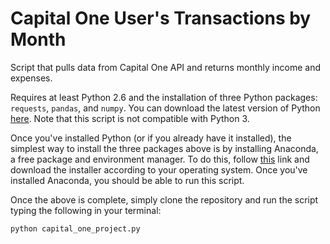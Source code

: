 # Capital One User's Transactions by Month
Script that pulls data from Capital One API and returns monthly income and expenses.

Requires at least Python 2.6 and the installation of three Python packages: `requests`, `pandas`, and `numpy`.
You can download the latest version of Python [here](https://www.python.org/downloads/). Note that this script is not compatible with Python 3.

Once you've installed Python (or if you already have it installed), the simplest way to install the three packages above is by installing Anaconda, a free package and environment manager.
To do this, follow [this](https://docs.continuum.io/anaconda/install) link and download the installer according to your operating system.
Once you've installed Anaconda, you should be able to run this script.

Once the above is complete, simply clone the repository and run the script typing the following in your terminal:

  `python capital_one_project.py`
